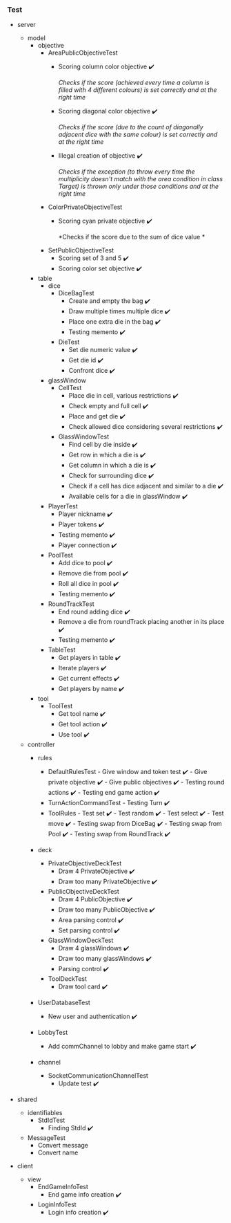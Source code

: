 ### Test
- server
    - model
        - objective
            - AreaPublicObjectiveTest
                - Scoring column color objective :heavy_check_mark:
                
                    *Checks if the score (achieved every time a column is filled with 4 different colours) is set correctly and at the right time*
                - Scoring diagonal color objective :heavy_check_mark:
                    
                    *Checks if the score (due to the count of diagonally adjacent dice with the same colour) is set correctly and at the right time*
                - Illegal creation of objective :heavy_check_mark:   
                
                    *Checks if the exception (to throw every time the multiplicity doesn't match with the area condition in class Target) is thrown only under those conditions and at the right time*
            - ColorPrivateObjectiveTest
                - Scoring cyan private objective :heavy_check_mark:
                
                    *Checks if the score due to the sum of dice value  *
            - SetPublicObjectiveTest
                - Scoring set of 3 and 5 :heavy_check_mark:
                - Scoring color set objective :heavy_check_mark:
        - table
            - dice
                - DiceBagTest 
                    - Create and empty the bag :heavy_check_mark:
                    - Draw multiple times multiple dice :heavy_check_mark:
                    - Place one extra die in the bag :heavy_check_mark:
                    - Testing memento :heavy_check_mark:
                - DieTest
                    - Set die numeric value :heavy_check_mark:
                    - Get die id :heavy_check_mark:
                    - Confront dice :heavy_check_mark:
            - glassWindow
                - CellTest 
                    - Place die in cell, various restrictions :heavy_check_mark:
                    - Check empty and full cell :heavy_check_mark:
                    - Place and get die :heavy_check_mark:
                    - Check allowed dice considering several restrictions :heavy_check_mark:
                - GlassWindowTest
                    - Find cell by die inside :heavy_check_mark:
                    - Get row in which a die is :heavy_check_mark:
                    - Get column in which a die is :heavy_check_mark:
                    - Check for surrounding dice :heavy_check_mark:
                    - Check if a cell has dice adjacent and similar to a die :heavy_check_mark:
                    - Available cells for a die in glassWindow :heavy_check_mark:
            - PlayerTest
                - Player nickname :heavy_check_mark:
                - Player tokens :heavy_check_mark:
                - Testing memento :heavy_check_mark:
                - Player connection :heavy_check_mark:
            - PoolTest 
                - Add dice to pool :heavy_check_mark:
                - Remove die from pool :heavy_check_mark:
                - Roll all dice in pool :heavy_check_mark:
                - Testing memento :heavy_check_mark:
            - RoundTrackTest 
                - End round adding dice :heavy_check_mark:
                - Remove a die from roundTrack placing another in its place :heavy_check_mark:
                - Testing memento :heavy_check_mark:       
            - TableTest
                - Get players in table :heavy_check_mark:
                - Iterate players :heavy_check_mark:
                - Get current effects :heavy_check_mark:
                - Get players by name :heavy_check_mark:
        - tool
            - ToolTest
                - Get tool name :heavy_check_mark:
                - Get tool action :heavy_check_mark:
                - Use tool :heavy_check_mark:
    - controller
        - rules
            - DefaultRulesTest 
                    - Give window and token test :heavy_check_mark:
                    - Give private objective :heavy_check_mark:
                    - Give public objectives :heavy_check_mark:
                    - Testing round actions :heavy_check_mark:
                    - Testing end game action :heavy_check_mark:
            - TurnActionCommandTest
                    - Testing Turn :heavy_check_mark:
            - ToolRules
                    - Test set :heavy_check_mark:
                    - Test random :heavy_check_mark:
                    - Test select :heavy_check_mark:
                    - Test move :heavy_check_mark:
                    - Testing swap from DiceBag :heavy_check_mark:
                    - Testing swap from Pool :heavy_check_mark:
                    - Testing swap from RoundTrack :heavy_check_mark:
        - deck 
            - PrivateObjectiveDeckTest 
                - Draw 4 PrivateObjective :heavy_check_mark:
                - Draw too many PrivateObjective :heavy_check_mark:
            - PublicObjectiveDeckTest 
                - Draw 4 PublicObjective :heavy_check_mark:
                - Draw too many PublicObjective :heavy_check_mark:
                - Area parsing control :heavy_check_mark:
                - Set parsing control :heavy_check_mark:
            - GlassWindowDeckTest
                - Draw 4 glassWindows :heavy_check_mark:
                - Draw too many glassWindows :heavy_check_mark:
                - Parsing control :heavy_check_mark:
            - ToolDeckTest
                - Draw tool card :heavy_check_mark:
                                        
        - UserDatabaseTest
            - New user and authentication :heavy_check_mark:
        - LobbyTest
            - Add commChannel to lobby and make game start :heavy_check_mark:
        - channel
            - SocketCommunicationChannelTest
                - Update test :heavy_check_mark:
 

- shared
    - identifiables
        - StdIdTest
            - Finding StdId :heavy_check_mark:
    - MessageTest
        - Convert message
        - Convert name
  
- client
    - view
        - EndGameInfoTest
            - End game info creation :heavy_check_mark:
        - LoginInfoTest
            - Login info creation :heavy_check_mark:   
            